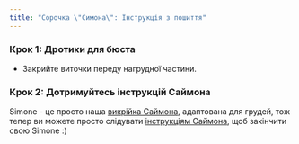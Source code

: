 ```yaml
---
title: "Сорочка \"Симона\": Інструкція з пошиття"
---
```


### Крок 1: Дротики для бюста

- Закрийте виточки переду нагрудної частини.

### Крок 2: Дотримуйтесь інструкцій Саймона

<Note>

Simone - це просто наша [викрійка Саймона](/designs/simon/), адаптована для грудей, тож тепер ви можете просто слідувати [інструкціям Саймона](/docs/designs/simon/instructions), щоб закінчити свою Simone :)

</Note>
